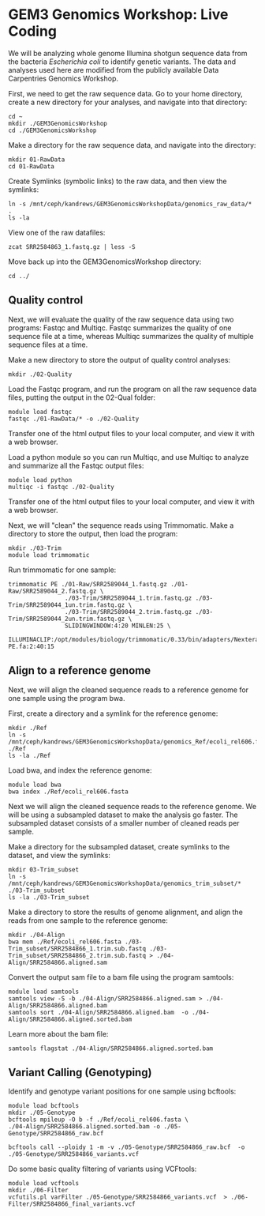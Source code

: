 # GEM3 Genomics Workshop: Live Coding

We will be analyzing whole genome Illumina shotgun sequence data from the bacteria *Escherichia coli* to identify genetic variants. The data and analyses used here are modified from the publicly available Data Carpentries Genomics Workshop.

First, we need to get the raw sequence data. Go to your home directory, create a new directory for your analyses, and navigate into that directory:

```
cd ~
mkdir ./GEM3GenomicsWorkshop
cd ./GEM3GenomicsWorkshop
```
Make a directory for the raw sequence data, and navigate into the directory:
```
mkdir 01-RawData
cd 01-RawData
```

Create Symlinks (symbolic links) to the raw data, and then view the symlinks:

```
ln -s /mnt/ceph/kandrews/GEM3GenomicsWorkshopData/genomics_raw_data/* .
ls -la 
```
View one of the raw datafiles:

```
zcat SRR2584863_1.fastq.gz | less -S
```

Move back up into the GEM3GenomicsWorkshop directory:

```
cd ../
```

## Quality control
Next, we will evaluate the quality of the raw sequence data using two programs: Fastqc and Multiqc. Fastqc summarizes the quality of one sequence file at a time, whereas Multiqc summarizes the quality of multiple sequence files at a time.

Make a new directory to store the output of quality control analyses:

```
mkdir ./02-Quality
```

Load the Fastqc program, and run the program on all the raw sequence data files, putting the output in the 02-Qual folder:
```
module load fastqc
fastqc ./01-RawData/* -o ./02-Quality
```
Transfer one of the html output files to your local computer, and view it with a web browser.

Load a python module so you can run Multiqc, and use Multiqc to analyze and summarize all the Fastqc output files:
```
module load python
multiqc -i fastqc ./02-Quality
```
Transfer one of the html output files to your local computer, and view it with a web browser.

Next, we will "clean" the sequence reads using Trimmomatic. Make a directory to store the output, then load the program:
```
mkdir ./03-Trim
module load trimmomatic
```
Run trimmomatic for one sample:
```
trimmomatic PE ./01-Raw/SRR2589044_1.fastq.gz ./01-Raw/SRR2589044_2.fastq.gz \
                ./03-Trim/SRR2589044_1.trim.fastq.gz ./03-Trim/SRR2589044_1un.trim.fastq.gz \
                ./03-Trim/SRR2589044_2.trim.fastq.gz ./03-Trim/SRR2589044_2un.trim.fastq.gz \
                SLIDINGWINDOW:4:20 MINLEN:25 \
                ILLUMINACLIP:/opt/modules/biology/trimmomatic/0.33/bin/adapters/NexteraPE-PE.fa:2:40:15 
```
## Align to a reference genome
Next, we will align the cleaned sequence reads to a reference genome for one sample using the program bwa.

First, create a directory and a symlink for the reference genome:
```
mkdir ./Ref
ln -s /mnt/ceph/kandrews/GEM3GenomicsWorkshopData/genomics_Ref/ecoli_rel606.fasta ./Ref
ls -la ./Ref
```
Load bwa, and index the reference genome:
```
module load bwa
bwa index ./Ref/ecoli_rel606.fasta
```
Next we will align the cleaned sequence reads to the reference genome. We will be using a subsampled dataset to make the analysis go faster. The subsampled dataset consists of a smaller number of cleaned reads per sample.

Make a directory for the subsampled dataset, create symlinks to the dataset, and view the symlinks:
```
mkdir 03-Trim_subset
ln -s /mnt/ceph/kandrews/GEM3GenomicsWorkshopData/genomics_trim_subset/*  ./03-Trim_subset
ls -la ./03-Trim_subset
```
Make a directory to store the results of genome alignment, and align the reads from one sample to the reference genome:
```
mkdir ./04-Align
bwa mem ./Ref/ecoli_rel606.fasta ./03-Trim_subset/SRR2584866_1.trim.sub.fastq ./03-Trim_subset/SRR2584866_2.trim.sub.fastq > ./04-Align/SRR2584866.aligned.sam
```
Convert the output sam file to a bam file using the program samtools:
```
module load samtools
samtools view -S -b ./04-Align/SRR2584866.aligned.sam > ./04-Align/SRR2584866.aligned.bam
samtools sort ./04-Align/SRR2584866.aligned.bam  -o ./04-Align/SRR2584866.aligned.sorted.bam 
```
Learn more about the bam file:
```
samtools flagstat ./04-Align/SRR2584866.aligned.sorted.bam 
```
## Variant Calling (Genotyping)

Identify and genotype variant positions for one sample using bcftools:

```
module load bcftools
mkdir ./05-Genotype
bcftools mpileup -O b -f ./Ref/ecoli_rel606.fasta \
./04-Align/SRR2584866.aligned.sorted.bam -o ./05-Genotype/SRR2584866_raw.bcf 

bcftools call --ploidy 1 -m -v ./05-Genotype/SRR2584866_raw.bcf  -o ./05-Genotype/SRR2584866_variants.vcf 
```
Do some basic quality filtering of variants using VCFtools:
```
module load vcftools
mkdir ./06-Filter
vcfutils.pl varFilter ./05-Genotype/SRR2584866_variants.vcf  > ./06-Filter/SRR2584866_final_variants.vcf
```


